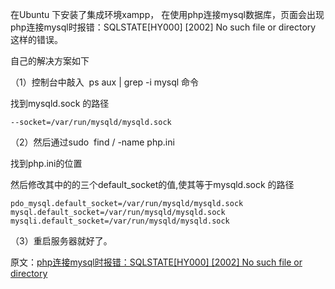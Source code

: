 在Ubuntu 下安装了集成环境xampp， 在使用php连接mysql数据库，页面会出现 php连接mysql时报错：SQLSTATE[HY000] [2002] No such file or directory  这样的错误。

自己的解决方案如下

（1）控制台中敲入  ps aux | grep -i mysql 命令

找到mysqld.sock 的路径

	--socket=/var/run/mysqld/mysqld.sock

（2）然后通过sudo  find / -name php.ini

找到php.ini的位置

然后修改其中的的三个default_socket的值,使其等于mysqld.sock 的路径

	pdo_mysql.default_socket=/var/run/mysqld/mysqld.sock
	mysql.default_socket=/var/run/mysqld/mysqld.sock
	mysqli.default_socket=/var/run/mysqld/mysqld.sock


（3）重启服务器就好了。

原文：[php连接mysql时报错：SQLSTATE[HY000] [2002] No such file or directory](https://blog.csdn.net/worldmakewayfordream/article/details/40891001)
